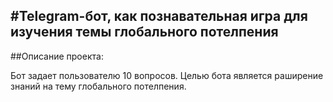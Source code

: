 #Telegram-бот, как познавательная игра для изучения темы глобального потелпения
-------
##Описание проекта:

Бот задает пользователю 10 вопросов. Целью бота является раширение знаний на тему глобального потелпения. 
